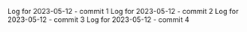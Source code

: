 Log for 2023-05-12 - commit 1
Log for 2023-05-12 - commit 2
Log for 2023-05-12 - commit 3
Log for 2023-05-12 - commit 4

